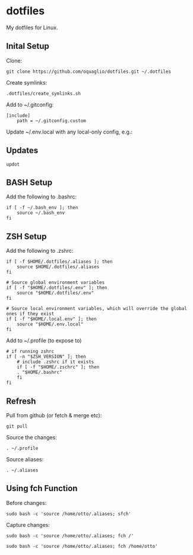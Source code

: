 # dotfiles

My dotfiles for Linux.


## Inital Setup

Clone:

``` SH
git clone https://github.com/oquaglio/dotfiles.git ~/.dotfiles
```

Create symlinks:

``` SH
.dotfiles/create_symlinks.sh
```

Add to ~/.gitconfig:

```SH
[include]
    path = ~/.gitconfig.custom
```

Update ~/.env.local with any local-only config, e.g.:


## Updates

```SH
updot
```

## BASH Setup

Add the following to .bashrc:

``` SH
if [ -f ~/.bash_env ]; then
    source ~/.bash_env
fi
```


## ZSH Setup

Add the following to .zshrc:

``` SH
if [ -f $HOME/.dotfiles/.aliases ]; then
    source $HOME/.dotfiles/.aliases
fi

# Source global environment variables
if [ -f "$HOME/.dotfiles/.env" ]; then
    source "$HOME/.dotfiles/.env"
fi

# Source local environment variables, which will override the global ones if they exist
if [ -f "$HOME/.local.env" ]; then
    source "$HOME/.env.local"
fi
```

Add to ~/.profile (to expose to)

```SH
# if running zshrc
if [ -n "$ZSH_VERSION" ]; then
    # include .zshrc if it exists
    if [ -f "$HOME/.zschrc" ]; then
    . "$HOME/.bashrc"
    fi
fi
```


## Refresh

Pull from github (or fetch & merge etc):

``` SH
git pull
```

Source the changes:

``` SH
. ~/.profile
```

Source aliases:

``` SH
. ~/.aliases
```

## Using fch Function

Before changes:
``` SH
sudo bash -c 'source /home/otto/.aliases; sfch'
```

Capture changes:
``` SH
sudo bash -c 'source /home/otto/.aliases; fch /'
```

``` SH
sudo bash -c 'source /home/otto/.aliases; fch /home/otto'
```
